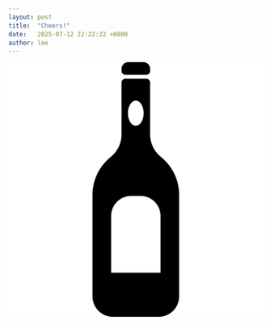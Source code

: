 ```yaml
---
layout: post
title:  "Cheers!"
date:   2025-07-12 22:22:22 +0800
author: lee
---
```


![Image](./assets/wine.svg)